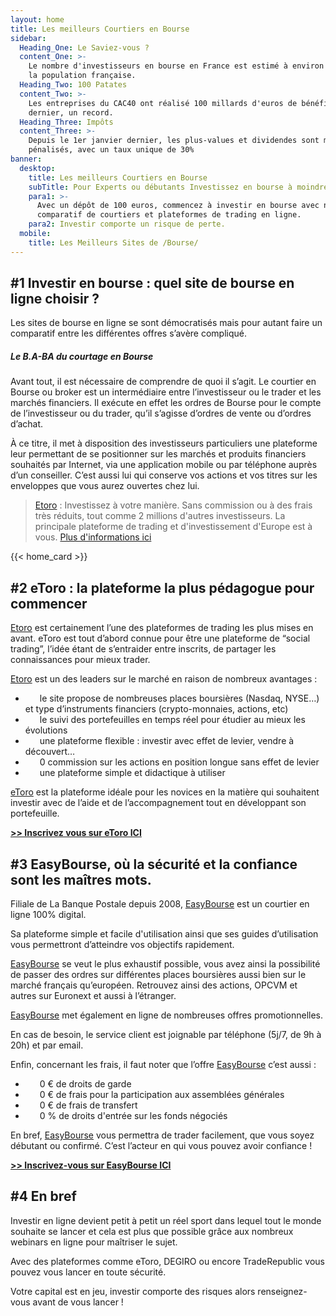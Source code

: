 ```yaml
---
layout: home
title: Les meilleurs Courtiers en Bourse
sidebar:
  Heading_One: Le Saviez-vous ?
  content_One: >-
    Le nombre d'investisseurs en bourse en France est estimé à environ 10 % de
    la population française.
  Heading_Two: 100 Patates
  content_Two: >-
    Les entreprises du CAC40 ont réalisé 100 millards d'euros de bénéfices l'an
    dernier, un record.
  Heading_Three: Impôts
  content_Three: >-
    Depuis le 1er janvier dernier, les plus-values et dividendes sont moins
    pénalisés, avec un taux unique de 30%
banner:
  desktop:
    title: Les meilleurs Courtiers en Bourse
    subTitle: Pour Experts ou débutants Investissez en bourse à moindre Frais !
    para1: >-
      Avec un dépôt de 100 euros, commencez à investir en bourse avec notre
      comparatif de courtiers et plateformes de trading en ligne.
    para2: Investir comporte un risque de perte.
  mobile:
    title: Les Meilleurs Sites de /Bourse/
---
```

## \#1 Investir en bourse : quel site de bourse en ligne choisir ?

Les sites de bourse en ligne se sont démocratisés mais pour autant faire un comparatif entre les différentes offres s’avère compliqué.

##### Le B.A-BA du courtage en Bourse

Avant tout, il est nécessaire de comprendre de quoi il s’agit. Le courtier en Bourse ou broker est un intermédiaire entre l’investisseur ou le trader et les marchés financiers. Il exécute en effet les ordres de Bourse pour le compte de l’investisseur ou du trader, qu’il s’agisse d’ordres de vente ou d’ordres d’achat.

À ce titre, il met à disposition des investisseurs particuliers une plateforme leur permettant de se positionner sur les marchés et produits financiers souhaités par Internet, via une application mobile ou par téléphone auprès d’un conseiller. C’est aussi lui qui conserve vos actions et vos titres sur les enveloppes que vous aurez ouvertes chez lui.

> [Etoro](http://c.bst-offer.com/aff_c?offer_id=776&amp;aff_id=1054&amp;source=&amp;aff_sub=&amp;aff_sub3=IndexText) : Investissez à votre manière. Sans commission ou à des frais très réduits, tout comme 2 millions d'autres investisseurs. La principale plateforme de trading et d'investissement d'Europe est à vous. [Plus d'informations ici](http://c.bst-offer.com/aff_c?offer_id=776&amp;aff_id=1054&amp;source=&amp;aff_sub=&amp;aff_sub3=IndexText)

{{< home_card >}}

## \#2 eToro : la plateforme la plus pédagogue pour commencer

[Etoro](http://c.bst-offer.com/aff_c?offer_id=776&amp;aff_id=1054&amp;source=&amp;aff_sub=&amp;aff_sub2=text) est certainement l’une des plateformes de trading les plus mises en avant. eToro est tout d’abord connue pour être une plateforme de “social trading”, l’idée étant de s’entraider entre inscrits, de partager les connaissances pour mieux trader.

[Etoro](http://c.bst-offer.com/aff_c?offer_id=776&amp;aff_id=1054&amp;source=&amp;aff_sub=&amp;aff_sub2=text) est un des leaders sur le marché en raison de nombreux avantages :

* &nbsp;&nbsp;**&nbsp;**&nbsp;&nbsp; le site propose de nombreuses places boursières (Nasdaq, NYSE…) et type d’instruments financiers (crypto-monnaies, actions, etc)
* &nbsp;&nbsp;**&nbsp;**&nbsp;&nbsp; le suivi des portefeuilles en temps réel pour étudier au mieux les évolutions
* &nbsp;&nbsp;**&nbsp;**&nbsp;&nbsp; une plateforme flexible : investir avec effet de levier, vendre à découvert…
* &nbsp;&nbsp;**&nbsp;**&nbsp;&nbsp; 0 commission sur les actions en position longue sans effet de levier
* &nbsp;&nbsp;**&nbsp;**&nbsp;&nbsp; une plateforme simple et didactique à utiliser

[eToro](http://c.bst-offer.com/aff_c?offer_id=776&amp;aff_id=1054&amp;source=&amp;aff_sub=&amp;aff_sub2=text) est la plateforme idéale pour les novices en la matière qui souhaitent investir avec de l’aide et de l’accompagnement tout en développant son portefeuille.

**[&gt;&gt; Inscrivez vous sur eToro ICI](http://c.bst-offer.com/aff_c?offer_id=776&amp;aff_id=1054&amp;source=&amp;aff_sub=&amp;aff_sub2=text)**

## \#3 EasyBourse, où la sécurité et la confiance sont les maîtres mots.

Filiale de La Banque Postale depuis 2008, [EasyBourse](http://www.filaduto.com/aff_c?offer_id=792&amp;aff_id=1054&amp;source=&amp;aff_sub=&amp;aff_sub2=text) est un courtier en ligne 100% digital.

Sa plateforme simple et facile d'utilisation ainsi que ses guides d’utilisation vous permettront d’atteindre vos objectifs rapidement.

[EasyBourse](http://www.filaduto.com/aff_c?offer_id=792&amp;aff_id=1054&amp;source=&amp;aff_sub=&amp;aff_sub2=text) se veut le plus exhaustif possible, vous avez ainsi la possibilité de passer des ordres sur différentes places boursières aussi bien sur le marché français qu’européen. Retrouvez ainsi des actions, OPCVM et autres sur Euronext et aussi à l’étranger.

[EasyBourse](http://www.filaduto.com/aff_c?offer_id=792&amp;aff_id=1054&amp;source=&amp;aff_sub=&amp;aff_sub2=text) met également en ligne de nombreuses offres promotionnelles.

En cas de besoin, le service client est joignable par téléphone (5j/7, de 9h à 20h) et par email.

Enfin, concernant les frais, il faut noter que l’offre [EasyBourse](http://www.filaduto.com/aff_c?offer_id=792&amp;aff_id=1054&amp;source=&amp;aff_sub=&amp;aff_sub2=text) c’est aussi :

* &nbsp;&nbsp;**&nbsp;**&nbsp;&nbsp; 0 € de droits de garde
* &nbsp;&nbsp;**&nbsp;**&nbsp;&nbsp; 0 € de frais pour la participation aux assemblées générales
* &nbsp;&nbsp;**&nbsp;**&nbsp;&nbsp; 0 € de frais de transfert
* &nbsp;&nbsp;**&nbsp;**&nbsp;&nbsp; 0 % de droits d'entrée sur les fonds négociés

En bref, [EasyBourse](http://www.filaduto.com/aff_c?offer_id=792&amp;aff_id=1054&amp;source=&amp;aff_sub=&amp;aff_sub2=text) vous permettra de trader facilement, que vous soyez débutant ou confirmé. C’est l’acteur en qui vous pouvez avoir confiance !

**[&gt;&gt; Inscrivez-vous sur EasyBourse ICI](http://www.filaduto.com/aff_c?offer_id=792&amp;aff_id=1054&amp;source=&amp;aff_sub=&amp;aff_sub2=text)**

## \#4 En bref

Investir en ligne devient petit à petit un réel sport dans lequel tout le monde souhaite se lancer et cela est plus que possible grâce aux nombreux webinars en ligne pour maîtriser le sujet.

Avec des plateformes comme eToro, DEGIRO ou encore TradeRepublic vous pouvez vous lancer en toute sécurité.

Votre capital est en jeu, investir comporte des risques alors renseignez-vous avant de vous lancer !